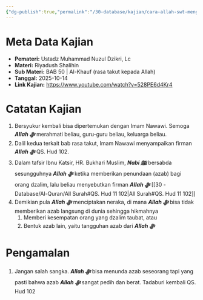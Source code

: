 ```yaml
---
{"dg-publish":true,"permalink":"/30-database/kajian/cara-allah-swt-mengazab/","tags":["kajian"]}
---
```





# Meta Data Kajian 
<div><ul class="dataview list-view-ul"><li><span><strong>Pemateri:</strong> Ustadz Muhammad Nuzul Dzikri, Lc</span></li><li><span><strong>Materi:</strong> Riyadush Shalihin</span></li><li><span><strong>Sub Materi:</strong> BAB 50 | Al-Khauf (rasa takut kepada Allah)</span></li><li><span><strong>Tanggal:</strong> 2025-10-14</span></li><li><span><strong>Link Kajian:</strong> <a rel="noopener nofollow" class="external-link" href="https://www.youtube.com/watch?v=528PE6d4Kr4" target="_blank">https://www.youtube.com/watch?v=528PE6d4Kr4</a></span></li></ul></div>

# Catatan Kajian
1. Bersyukur kembali bisa dipertemukan dengan Imam Nawawi. Semoga ***Allah ﷻ*** merahmati beliau, guru-guru beliau, keluarga beliau.
2. Dalil kedua terkait bab rasa takut, Imam Nawawi menyampaikan firman ***Allah ﷻ*** QS. Hud 102. 
3. Dalam tafsir Ibnu Katsir, HR. Bukhari Muslim, ***Nabi ﷺ*** bersabda sesungguhnya ***Allah ﷻ*** ketika memberikan penundaan (azab) bagi orang dzalim, lalu beliau menyebutkan firman ***Allah ﷻ*** [[30 - Database/Al-Quran/All Surah#QS. Hud 11 102\|All Surah#QS. Hud 11 102]]
4. Demikian pula ***Allah ﷻ*** menciptakan neraka, di mana ***Allah ﷻ*** bisa tidak memberikan azab langsung di dunia sehingga hikmahnya
	1. Memberi kesempatan orang yang dzalim taubat, atau
	2. Bentuk azab lain, yaitu tangguhan azab dari ***Allah ﷻ*** 
# Pengamalan
1. Jangan salah sangka. ***Allah ﷻ*** bisa menunda azab seseorang tapi yang pasti bahwa azab ***Allah ﷻ*** sangat pedih dan berat. Tadaburi kembali QS. Hud 102
 
 